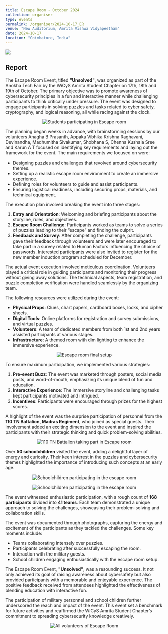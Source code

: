 ```yaml
---
title: Escape Room - October 2024
collection: organiser
type: events
permalink: /organiser/2024-10-17_ER
venue: "New Auditorium, Amrita Vishwa Vidyapeetham"
date: 2024-10-17
location: "Coimbatore, India"
---
```


![](https://img.shields.io/badge/-Events-blue) 

## Report

The Escape Room Event, titled **"Unsolved"**, was organized as part of the Anokha Tech Fair by the WiCyS Amrita Student Chapter on 17th, 18th and 19th of October. The primary objective was to promote awareness of cybersecurity principles in a fun and interactive manner while challenging participants to think critically under pressure. The event was designed to engage participants in solving puzzles and tasks related to cyber safety, cryptography, and logical reasoning, all while racing against the clock.

<p align='center'>
<img src="../images/ER_OCT_2024_play.HEIC" alt="Students participating in Escape room">
</p>

The planning began weeks in advance, with brainstorming sessions by our volunteers Anagha B Prasanth, Appaka Vibhika Krishna Raghavani, Devinandha, Madhumitha Sivakumar, Shobhana S, Chenna Kushala Sree and Karun A T focused on identifying key requirements and laying out the framework for the event. The main requirements we focused on were:
- Designing puzzles and challenges that revolved around cybersecurity themes.
- Setting up a realistic escape room environment to create an immersive experience.
- Defining roles for volunteers to guide and assist participants.
- Ensuring logistical readiness, including securing props, materials, and technical equipment.

The execution plan involved breaking the event into three stages:
1. **Entry and Orientation**: Welcoming and briefing participants about the storyline, rules, and objectives.
2. **Escape Room Challenge**: Participants worked as teams to solve a series of puzzles leading to their “escape” and finding the culprit.
3. **Feedback and Survey**: After completing the challenge, participants gave their feedback through volunteers and were later encouraged to take part in a survey related to Human Factors influencing the choice of passwords. Interested participants were also invited to register for the new member induction program scheduled for December.

The actual event execution involved meticulous coordination. Volunteers played a critical role in guiding participants and monitoring their progress without giving away solutions. The technical aspects, team registration, and puzzle completion verification were handled seamlessly by the organizing team.

The following resources were utilized during the event:
- **Physical Props**: Clues, chart papers, cardboard boxes, locks, and cipher sheets.
- **Digital Tools**: Online platforms for registration and survey submissions, and virtual puzzles.
- **Volunteers**: A team of dedicated members from both 1st and 2nd years assisted participants at various stages.
- **Infrastructure**: A themed room with dim lighting to enhance the immersive experience.

<p align='center'>
<img src="../images/ER_OCT_2024_room.HEIC" alt="Escape room final setup">
</p>

To ensure maximum participation, we implemented various strategies:
1. **Pre-event Buzz**: The event was marketed through posters, social media posts, and word-of-mouth, emphasizing its unique blend of fun and education.
2. **Interactive Experience**: The immersive storyline and challenging tasks kept participants motivated and intrigued.
3. **Incentives**: Participants were encouraged through prizes for the highest scores.

A highlight of the event was the surprise participation of personnel from the **110 TN Battalion, Madras Regiment**, who joined as special guests. Their involvement added an exciting dimension to the event and inspired the participants with their strategic thinking and quick problem-solving abilities.

<p align='center'>
<img src="../images/ER_OCT_2024_army.HEIC" alt="110 TN Battalion taking part in Escape room">
</p>

Over **50 schoolchildren** visited the event, adding a delightful layer of energy and curiosity. Their keen interest in the puzzles and cybersecurity themes highlighted the importance of introducing such concepts at an early age.

<p align='center'>
<img src="../images/ER_OCT_2024_school1.HEIC" alt="Schoolchildren participating in the escape room">
</p>

<p align='center'>
<img src="../images/ER_OCT_2024_school2.HEIC" alt="Schoolchildren participating in the escape room">
</p>

The event witnessed enthusiastic participation, with a rough count of **168 participants** divided into **41 teams**. Each team demonstrated a unique approach to solving the challenges, showcasing their problem-solving and collaboration skills.

The event was documented through photographs, capturing the energy and excitement of the participants as they tackled the challenges. Some key moments include:
- Teams collaborating intensely over puzzles.
- Participants celebrating after successfully escaping the room.
- Interaction with the military guests.
- School children engaging enthusiastically with the escape room setup.

The Escape Room Event, **"Unsolved"**, was a resounding success. It not only achieved its goal of raising awareness about cybersafety but also provided participants with a memorable and enjoyable experience. The positive feedback received from attendees highlighted the effectiveness of blending education with interactive fun.

The participation of military personnel and school children further underscored the reach and impact of the event. This event set a benchmark for future activities and reaffirmed the WiCyS Amrita Student Chapter’s commitment to spreading cybersecurity knowledge creatively.

<p align='center'>
<img src="../images/ER_OCT_2024_gp.JPG" alt="All volunteers of Escape Room">
</p>

